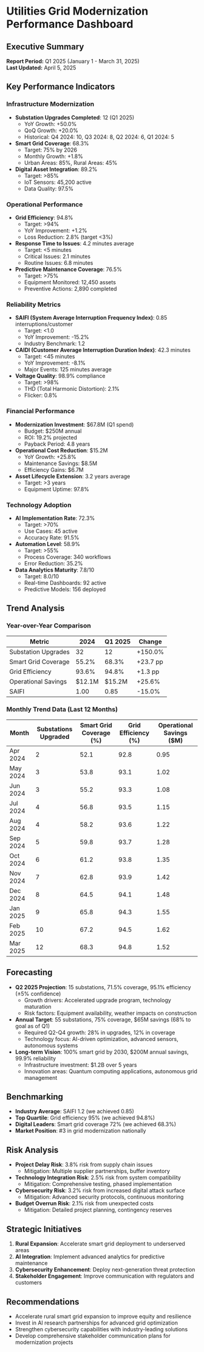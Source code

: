# Utilities Grid Modernization Performance Dashboard

## Executive Summary
**Report Period:** Q1 2025 (January 1 - March 31, 2025)  
**Last Updated:** April 5, 2025  

## Key Performance Indicators

### Infrastructure Modernization
- **Substation Upgrades Completed**: 12 (Q1 2025)
  - YoY Growth: +50.0%
  - QoQ Growth: +20.0%
  - Historical: Q4 2024: 10, Q3 2024: 8, Q2 2024: 6, Q1 2024: 5
- **Smart Grid Coverage**: 68.3%
  - Target: 75% by 2026
  - Monthly Growth: +1.8%
  - Urban Areas: 85%, Rural Areas: 45%
- **Digital Asset Integration**: 89.2%
  - Target: >85%
  - IoT Sensors: 45,200 active
  - Data Quality: 97.5%

### Operational Performance
- **Grid Efficiency**: 94.8%
  - Target: >94%
  - YoY Improvement: +1.2%
  - Loss Reduction: 2.8% (target <3%)
- **Response Time to Issues**: 4.2 minutes average
  - Target: <5 minutes
  - Critical Issues: 2.1 minutes
  - Routine Issues: 6.8 minutes
- **Predictive Maintenance Coverage**: 76.5%
  - Target: >75%
  - Equipment Monitored: 12,450 assets
  - Preventive Actions: 2,890 completed

### Reliability Metrics
- **SAIFI (System Average Interruption Frequency Index)**: 0.85 interruptions/customer
  - Target: <1.0
  - YoY Improvement: -15.2%
  - Industry Benchmark: 1.2
- **CAIDI (Customer Average Interruption Duration Index)**: 42.3 minutes
  - Target: <45 minutes
  - YoY Improvement: -8.1%
  - Major Events: 125 minutes average
- **Voltage Quality**: 98.9% compliance
  - Target: >98%
  - THD (Total Harmonic Distortion): 2.1%
  - Flicker: 0.8%

### Financial Performance
- **Modernization Investment**: $67.8M (Q1 spend)
  - Budget: $250M annual
  - ROI: 19.2% projected
  - Payback Period: 4.8 years
- **Operational Cost Reduction**: $15.2M
  - YoY Growth: +25.8%
  - Maintenance Savings: $8.5M
  - Efficiency Gains: $6.7M
- **Asset Lifecycle Extension**: 3.2 years average
  - Target: >3 years
  - Equipment Uptime: 97.8%

### Technology Adoption
- **AI Implementation Rate**: 72.3%
  - Target: >70%
  - Use Cases: 45 active
  - Accuracy Rate: 91.5%
- **Automation Level**: 58.9%
  - Target: >55%
  - Process Coverage: 340 workflows
  - Error Reduction: 35.2%
- **Data Analytics Maturity**: 7.8/10
  - Target: 8.0/10
  - Real-time Dashboards: 92 active
  - Predictive Models: 156 deployed

## Trend Analysis

### Year-over-Year Comparison
| Metric | 2024 | Q1 2025 | Change |
|--------|------|---------|--------|
| Substation Upgrades | 32 | 12 | +150.0% |
| Smart Grid Coverage | 55.2% | 68.3% | +23.7 pp |
| Grid Efficiency | 93.6% | 94.8% | +1.3 pp |
| Operational Savings | $12.1M | $15.2M | +25.6% |
| SAIFI | 1.00 | 0.85 | -15.0% |

### Monthly Trend Data (Last 12 Months)
| Month | Substations Upgraded | Smart Grid Coverage (%) | Grid Efficiency (%) | Operational Savings ($M) |
|-------|---------------------|-------------------------|-------------------|-------------------------|
| Apr 2024 | 2 | 52.1 | 92.8 | 0.95 |
| May 2024 | 3 | 53.8 | 93.1 | 1.02 |
| Jun 2024 | 3 | 55.2 | 93.3 | 1.08 |
| Jul 2024 | 4 | 56.8 | 93.5 | 1.15 |
| Aug 2024 | 4 | 58.2 | 93.6 | 1.22 |
| Sep 2024 | 5 | 59.8 | 93.7 | 1.28 |
| Oct 2024 | 6 | 61.2 | 93.8 | 1.35 |
| Nov 2024 | 7 | 62.8 | 93.9 | 1.42 |
| Dec 2024 | 8 | 64.5 | 94.1 | 1.48 |
| Jan 2025 | 9 | 65.8 | 94.3 | 1.55 |
| Feb 2025 | 10 | 67.2 | 94.5 | 1.62 |
| Mar 2025 | 12 | 68.3 | 94.8 | 1.52 |

## Forecasting
- **Q2 2025 Projection**: 15 substations, 71.5% coverage, 95.1% efficiency (±5% confidence)
  - Growth drivers: Accelerated upgrade program, technology maturation
  - Risk factors: Equipment availability, weather impacts on construction
- **Annual Target**: 55 substations, 75% coverage, $65M savings (68% to goal as of Q1)
  - Required Q2-Q4 growth: 28% in upgrades, 12% in coverage
  - Technology focus: AI-driven optimization, advanced sensors, autonomous systems
- **Long-term Vision**: 100% smart grid by 2030, $200M annual savings, 99.9% reliability
  - Infrastructure investment: $1.2B over 5 years
  - Innovation areas: Quantum computing applications, autonomous grid management

## Benchmarking
- **Industry Average**: SAIFI 1.2 (we achieved 0.85)
- **Top Quartile**: Grid efficiency 95% (we achieved 94.8%)
- **Digital Leaders**: Smart grid coverage 72% (we achieved 68.3%)
- **Market Position**: #3 in grid modernization nationally

## Risk Analysis
- **Project Delay Risk**: 3.8% risk from supply chain issues
  - Mitigation: Multiple supplier partnerships, buffer inventory
- **Technology Integration Risk**: 2.5% risk from system compatibility
  - Mitigation: Comprehensive testing, phased implementation
- **Cybersecurity Risk**: 3.2% risk from increased digital attack surface
  - Mitigation: Advanced security protocols, continuous monitoring
- **Budget Overrun Risk**: 2.1% risk from unexpected costs
  - Mitigation: Detailed project planning, contingency reserves

## Strategic Initiatives
1. **Rural Expansion**: Accelerate smart grid deployment to underserved areas
2. **AI Integration**: Implement advanced analytics for predictive maintenance
3. **Cybersecurity Enhancement**: Deploy next-generation threat protection
4. **Stakeholder Engagement**: Improve communication with regulators and customers

## Recommendations
- Accelerate rural smart grid expansion to improve equity and resilience
- Invest in AI research partnerships for advanced grid optimization
- Strengthen cybersecurity capabilities with industry-leading solutions
- Develop comprehensive stakeholder communication plans for modernization projects